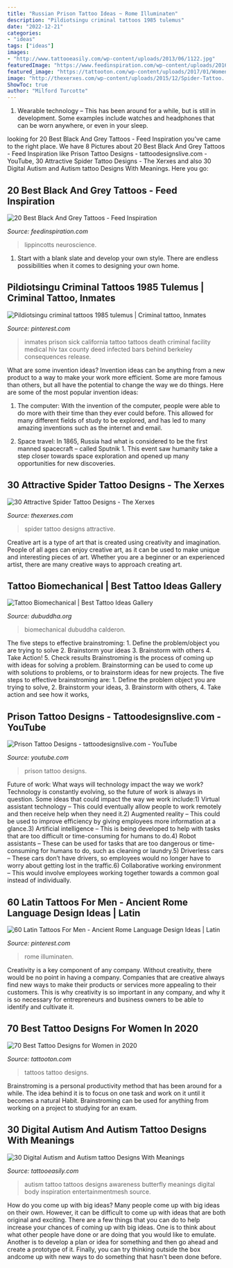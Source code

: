 ```yaml
---
title: "Russian Prison Tattoo Ideas ~ Rome Illuminaten"
description: "Pildiotsingu criminal tattoos 1985 tulemus"
date: "2022-12-21"
categories:
- "ideas"
tags: ["ideas"]
images:
- "http://www.tattooeasily.com/wp-content/uploads/2013/06/1122.jpg"
featuredImage: "https://www.feedinspiration.com/wp-content/uploads/2016/03/Sleeve-Tattoo-Designs-For-Men-Black-And-Grey.jpg"
featured_image: "https://tattooton.com/wp-content/uploads/2017/01/Women-tattoos-65-768x1024.jpg"
image: "http://thexerxes.com/wp-content/uploads/2015/12/Spider-Tattoo...jpg"
ShowToc: true
author: "Milford Turcotte"
---
```



1. Wearable technology – This has been around for a while, but is still in development. Some examples include watches and headphones that can be worn anywhere, or even in your sleep.

	

		
looking for 20 Best Black And Grey Tattoos - Feed Inspiration you've came to the right place. We have 8 Pictures about 20 Best Black And Grey Tattoos - Feed Inspiration like Prison Tattoo Designs - tattoodesignslive.com - YouTube, 30 Attractive Spider Tattoo Designs - The Xerxes and also 30 Digital Autism and Autism tattoo Designs With Meanings. Here you go:
		
    
## 20 Best Black And Grey Tattoos - Feed Inspiration

<img loading=lazy src="https://www.feedinspiration.com/wp-content/uploads/2016/03/Sleeve-Tattoo-Designs-For-Men-Black-And-Grey.jpg" onerror="this.onerror=null;this.src='https://tse4.mm.bing.net/th?id=OIP.BbAsWxPxMLVsOpzk_RQ7uQHaLH&amp;pid=15.1';" alt="20 Best Black And Grey Tattoos - Feed Inspiration">

_Source: feedinspiration.com_

>lippincotts neuroscience. 

	

1. Start with a blank slate and develop your own style. There are endless possibilities when it comes to designing your own home.

    
## Pildiotsingu Criminal Tattoos 1985 Tulemus | Criminal Tattoo, Inmates

<img loading=lazy src="https://i.pinimg.com/736x/90/9b/92/909b92171cfb0d078a3a9938da58ea07--criminal-tattoo-in-prison.jpg" onerror="this.onerror=null;this.src='https://tse1.mm.bing.net/th?id=OIP.AwbscG3ScCputRfPIFKguwHaE8&amp;pid=15.1';" alt="Pildiotsingu criminal tattoos 1985 tulemus | Criminal tattoo, Inmates">

_Source: pinterest.com_

>inmates prison sick california tattoo tattoos death criminal facility medical hiv tax county deed infected bars behind berkeley consequences release. 

	

What are some invention ideas?
Invention ideas can be anything from a new product to a way to make your work more efficient. Some are more famous than others, but all have the potential to change the way we do things. Here are some of the most popular invention ideas: 
1) The computer: With the invention of the computer, people were able to do more with their time than they ever could before. This allowed for many different fields of study to be explored, and has led to many amazing inventions such as the internet and email.

2) Space travel: In 1865, Russia had what is considered to be the first manned spacecraft – called Sputnik 1. This event saw humanity take a step closer towards space exploration and opened up many opportunities for new discoveries.

    
## 30 Attractive Spider Tattoo Designs - The Xerxes

<img loading=lazy src="http://thexerxes.com/wp-content/uploads/2015/12/Spider-Tattoo...jpg" onerror="this.onerror=null;this.src='https://tse3.mm.bing.net/th?id=OIP.nrIbF-Yqa4LAM8Lm57FDPwHaJ4&amp;pid=15.1';" alt="30 Attractive Spider Tattoo Designs - The Xerxes">

_Source: thexerxes.com_

>spider tattoo designs attractive. 

	

Creative art is a type of art that is created using creativity and imagination. People of all ages can enjoy creative art, as it can be used to make unique and interesting pieces of art. Whether you are a beginner or an experienced artist, there are many creative ways to approach creating art.

    
## Tattoo Biomechanical | Best Tattoo Ideas Gallery

<img loading=lazy src="https://www.dubuddha.org/wp-content/uploads/2016/10/Tattoo-Biomechanical-by-josecalderonart-728x728.jpg" onerror="this.onerror=null;this.src='https://tse1.mm.bing.net/th?id=OIP.OaoXsA0uqj9qPpedyn_Z4QHaHa&amp;pid=15.1';" alt="Tattoo Biomechanical | Best Tattoo Ideas Gallery">

_Source: dubuddha.org_

>biomechanical dubuddha calderon. 

	

The five steps to effective brainstroming: 1. Define the problem/object you are trying to solve 2. Brainstorm your ideas 3. Brainstorm with others 4. Take Action! 5. Check results
Brainstroming is the process of coming up with ideas for solving a problem. Brainstorming can be used to come up with solutions to problems, or to brainstorm ideas for new projects. The five steps to effective brainstroming are: 1. Define the problem object you are trying to solve, 2. Brainstorm your ideas, 3. Brainstorm with others, 4. Take action and see how it works, 
    
## Prison Tattoo Designs - Tattoodesignslive.com - YouTube

<img loading=lazy src="https://i.ytimg.com/vi/4w9qbF8GwHs/maxresdefault.jpg" onerror="this.onerror=null;this.src='https://tse3.mm.bing.net/th?id=OIP.7ACEW0JlhJJ5GVflKZpy9wHaEK&amp;pid=15.1';" alt="Prison Tattoo Designs - tattoodesignslive.com - YouTube">

_Source: youtube.com_

>prison tattoo designs. 

	

Future of work: What ways will technology impact the way we work?
Technology is constantly evolving, so the future of work is always in question. Some ideas that could impact the way we work include:1) Virtual assistant technology – This could eventually allow people to work remotely and then receive help when they need it.2) Augmented reality – This could be used to improve efficiency by giving employees more information at a glance.3) Artificial intelligence – This is being developed to help with tasks that are too difficult or time-consuming for humans to do.4) Robot assistants – These can be used for tasks that are too dangerous or time- consuming for humans to do, such as cleaning or laundry.5) Driverless cars – These cars don’t have drivers, so employees would no longer have to worry about getting lost in the traffic.6) Collaborative working environment – This would involve employees working together towards a common goal instead of individually.

    
## 60 Latin Tattoos For Men - Ancient Rome Language Design Ideas | Latin

<img loading=lazy src="https://i.pinimg.com/736x/7e/03/36/7e0336be918a577950170025993ba4ad.jpg" onerror="this.onerror=null;this.src='https://tse1.mm.bing.net/th?id=OIP.n6YZ-e6VfeZIjB7tD5QLiAAAAA&amp;pid=15.1';" alt="60 Latin Tattoos For Men - Ancient Rome Language Design Ideas | Latin">

_Source: pinterest.com_

>rome illuminaten. 

	

Creativity is a key component of any company. Without creativity, there would be no point in having a company. Companies that are creative always find new ways to make their products or services more appealing to their customers. This is why creativity is so important in any company, and why it is so necessary for entrepreneurs and business owners to be able to identify and cultivate it.

    
## 70 Best Tattoo Designs For Women In 2020

<img loading=lazy src="https://tattooton.com/wp-content/uploads/2017/01/Women-tattoos-65-768x1024.jpg" onerror="this.onerror=null;this.src='https://tse2.mm.bing.net/th?id=OIP.x9FZEEKAcbFfJdg9uw-81QHaJ4&amp;pid=15.1';" alt="70 Best Tattoo Designs for Women in 2020">

_Source: tattooton.com_

>tattoos tattoo designs. 

	

Brainstroming is a personal productivity method that has been around for a while. The idea behind it is to focus on one task and work on it until it becomes a natural Habit. Brainstroming can be used for anything from working on a project to studying for an exam.

    
## 30 Digital Autism And Autism Tattoo Designs With Meanings

<img loading=lazy src="http://www.tattooeasily.com/wp-content/uploads/2013/06/1122.jpg" onerror="this.onerror=null;this.src='https://tse3.mm.bing.net/th?id=OIP.iJMgF8eVW1qxrRhtrnez2QHaIW&amp;pid=15.1';" alt="30 Digital Autism and Autism tattoo Designs With Meanings">

_Source: tattooeasily.com_

>autism tattoo tattoos designs awareness butterfly meanings digital body inspiration entertainmentmesh source. 

	

How do you come up with big ideas?
Many people come up with big ideas on their own. However, it can be difficult to come up with ideas that are both original and exciting. There are a few things that you can do to help increase your chances of coming up with big ideas. One is to think about what other people have done or are doing that you would like to emulate. Another is to develop a plan or idea for something and then go ahead and create a prototype of it. Finally, you can try thinking outside the box andcome up with new ways to do something that hasn't been done before.

